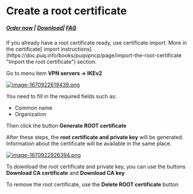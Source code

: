 # Create a root certificate

##### [Order now](https://panel.puqcloud.com/index.php?rp=/store/puqvpn) | [Download](https://download.puqcloud.com/cp/puqvpncp/)| [FAQ](https://faq.puqcloud.com)

<p class="callout warning">If you already have a root certificate ready, use certificate import. More in the certificate[ import instructions](https://doc.puq.info/books/puqvpncp/page/import-the-root-certificate "Import the root certificate") section.</p>

Go to menu item **VPN servers -&gt; IKEv2**

[![image-1670922619439.png](https://doc.puq.info/uploads/images/gallery/2022-12/scaled-1680-/image-1670922619439.png)](https://doc.puq.info/uploads/images/gallery/2022-12/image-1670922619439.png)

You need to fill in the required fields such as:

- Common name
- Organization

Then click the button **Generate ROOT certificate**

After these steps, the **root certificate and private key** will be generated.  
Information about the certificate will be available in the same place.

[![image-1670922926394.png](https://doc.puq.info/uploads/images/gallery/2022-12/scaled-1680-/image-1670922926394.png)](https://doc.puq.info/uploads/images/gallery/2022-12/image-1670922926394.png)

To download the root certificate and private key, you can use the buttons **Download CA certificate** and **Download CA key**

To remove the root certificate, use the **Delete ROOT certificate** button
